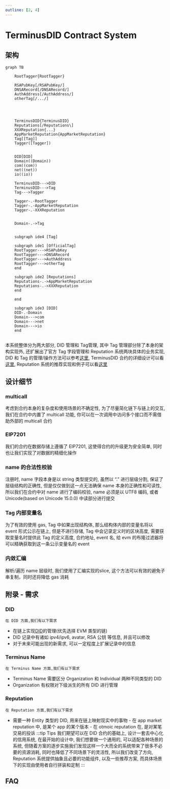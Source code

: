 ```yaml
---
outline: [2, 4]
---
```


# TerminusDID Contract System

## 架构

```mermaid
graph TB
    
    RootTagger{RootTagger}

    RSAPubKey[/RSAPubKey/]
    DNSARecord[/DNSARecord/]
    AuthAddress[/AuthAddress/]
    otherTag[/.../]


    

    TerminusDID{TerminusDID}
    Reputations[/Reputations\]
    XXXReputation{...}
    AppMarketReputation{AppMarketReputation}
    Tag[[Tag]]
    Tagger([Tagger])


    DID[DID]
    Domain((Domain))
    com((com))
    net((net))
    io((io))

    TerminusDID--->DID
    TerminusDID--->Tag
    Tag--->Tagger
    
    Tagger-.-RootTagger
    Tagger-.-AppMarketReputation
    Tagger-.-XXXReputation


    Domain-.->Tag


    subgraph ide4 [Tag]
    
    subgraph ide1 [OfficialTag]
    RootTagger--->RSAPubKey
    RootTagger--->DNSARecord
    RootTagger--->AuthAddress
    RootTagger--->otherTag
    end

    subgraph ide2 [Reputations]
    Reputations-.->AppMarketReputation
    Reputations-.->XXXReputation
    end

    end

    subgraph ide3 [DID]
    DID-.-Domain
    Domain--->com
    Domain--->net
    Domain--->io
    end
    
```
本系统整体分为两大部分, DID 管理和 Tag管理, 其中 Tag 管理部分除了本身的架构实现外, 还扩展出了官方 Tag 字段管理和 Reputation 系统两块具体的业务实现, 
DID 和 Tag 的管理/操作方法可以参考[这里](./contract-manager.md), TerminusDID 合约的详细设计可以看[这里](./contract-tdid.md), Reputation 系统的推荐实现和例子可以看[这里](./contract-reputation.md)

## 设计细节

### multicall
考虑到合约本身的复杂度和使用场景的不确定性, 为了尽量简化链下与链上的交互, 我们在合约中内置了 multicall 功能, 你可以在一次调用中访问多个接口而不需借助外部的 multicall 合约

### EIP7201
我们的合约在数据存储上遵循了 EIP7201, 这使得合约的升级更为安全简单, 同时也让我们实现了对数据的精细化操作

### name 的合法性校验
注册时, name 字段本身是以 string 类型提交的, 虽然以 “.” 进行层级分割, 保证了层级结构的正确性, 但是仅仅做到这一点无法确保 name 本身的正确性和可读性, 所以我们在合约中对 name 进行了编码校验, name 必须是以 UTF8 编码, 或者 Unicode(based on Unicode 15.0.0) 中读部分进行提交

### Tag 内部变量名
为了有效的使用 gas, Tag 中如果出现结构体, 那么结构体内部的变量名将以 event 形式公示在链上, 但是不进行存储, Tag 中会记录定义时的区块高度, 需要获取变量名时提供此 Tag 的定义高度, 合约地址, event 名, 给 evm 的布隆过滤器将可以精确获取到这一条公示变量名的 event

### 内敛汇编
解析/遍历 name 层级时, 我们使用了汇编实现的slice, 这个方法可以有效的避免子串复制，同时还将降低 gas 消耗

## 附录 - 需求

### DID

    在 DID 方面,我们有以下需求

- 在链上实现[DID](https://www.w3.org/TR/did-core/)的管理(优先选择 EVM 类型的链)
- DID 记录中有诸如 ipv4/ipv6, avatar, RSA 公钥 等信息, 并且可以修改
- 对于未来可能出现的新需求, 可以一定程度上扩展记录中的信息

### Terminus Name

    在 Terminus Name 方面,我们有以下需求

- Terminus Name 需要区分 Organization 和 Individual 两种不同类型的 DID
- Organization 有权限对下级派生的所有 DID 进行管理

### Reputation

    在 Reputation 方面,我们有以下需求

- 需要一种 Entity 类型的 DID, 用来在链上映射现实中的事物 - 在 app market reputation 中, 是某个 app 的某个版本 - 在 otmoic reputation 在, 是对某笔交易的投诉
  :::tip Tips
  我们期望可以在 DID 合约的基础上, 设计一套去中心化的信用系统, 在最开始的设计中, 我们想要做一个通用的, 可以适配各种场景的系统, 但随着方案的逐步实施我们发现这样一个大而全的系统带来了很多不必要的资源消耗, 同时也降低了不同场景下的灵活性, 所以我们改变了方向, Reputation 系统提供抽象且必要的功能组件, 以及一些推荐方案, 而具体场景下的实现由使用者自行拼装和定制
  :::

## FAQ
